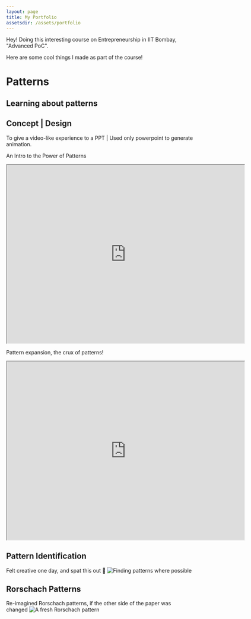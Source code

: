 ```yaml
---
layout: page
title: My Portfolio
assetsdir: /assets/portfolio
---
```


Hey! Doing this interesting course on Entrepreneurship in IIT Bombay, "Advanced PoC". 

Here are some cool things I made as part of the course!

# Patterns

## Learning about patterns

Concept | Design
-----------------
To give a video-like experience to a PPT | Used only powerpoint to generate animation.

An Intro to the Power of Patterns
<iframe src="https://drive.google.com/file/d/1b33DiyRZSQl6PFXaVWuff5SUw-Sogw7L/preview" width="640" height="480"></iframe>

Pattern expansion, the crux of patterns!
<iframe src="https://drive.google.com/file/d/1SGsdpkOekXOTeikQk1rzCTxv5BW878QC/preview" width="640" height="480"></iframe>

## Pattern Identification
Felt creative one day, and spat this out :slightly_smiling_face:
![Finding patterns where possible]({{page.assetsdir}}/pattern_id.gif)

## Rorschach Patterns
Re-imagined Rorschach patterns, if the other side of the paper was changed 
![A fresh Rorschach pattern]({{page.assetsdir}}/Rorschach.gif)
